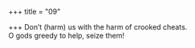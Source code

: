 +++
title = "09"

+++
Don’t (harm) us with the harm of crooked cheats.  
O gods greedy to help, seize them!  